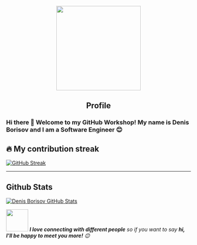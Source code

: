 <p align="center">
 <img align='center' src="https://media.giphy.com/media/M9gbBd9nbDrOTu1Mqx/giphy.gif" width="230">
 <h2 align="center">Profile</h2>
</p>

### Hi there 👋 Welcome to my GitHub Workshop! My name is Denis Borisov and I am a Software Engineer 😊

## 🔥 My contribution streak

[![GitHub Streak](https://github-readme-streak-stats.herokuapp.com?user=denisborisov)](https://git.io/streak-stats)
<hr>

## Github Stats
  [![Denis Borisov GitHub Stats](https://github-readme-stats.vercel.app/api?username=denisborisov&show_icons=true&count_private=true)](https://github.com/denisborisov)

<img src="https://media.giphy.com/media/LnQjpWaON8nhr21vNW/giphy.gif" width="60"> <em><b>I love connecting with different people</b> so if you want to say <b>hi, I'll be happy to meet you more!</b> 😊</em>
